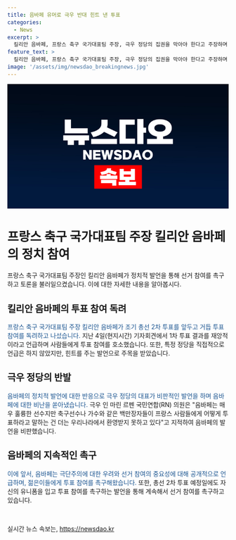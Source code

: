 ```yaml
---
title: 음바페 유머로 극우 반대 힌트 낸 투표
categories:
  - News
excerpt: >
  킬리안 음바페, 프랑스 축구 국가대표팀 주장, 극우 정당의 집권을 막아야 한다고 주장하며 조기 총선 2차 투표를 앞두고 투표 참여를 촉구하고 있다. 음바페는 1차 투표 결과를 비판하며 재앙적인 결과라고 언급하고, 국민들에게 힘을 모아 올바른 편에 투표하도록 명언하였다. 이에 대해 극우인 마린 르펜 의원은 축구선수나 가수들이 국민들에게 투표를 권유하는 것은 부적절하다며 비판하고 있다. 음바페는 계속해서 국민들에게 투표 참여를 촉구하고 있는 가운데, 그의 발언은 논란을 불러일으키고 있다.
feature_text: >
  킬리안 음바페, 프랑스 축구 국가대표팀 주장, 극우 정당의 집권을 막아야 한다고 주장하며 조기 총선 2차 투표를 앞두고 투표 참여를 촉구하고 있다. 음바페는 1차 투표 결과를 비판하며 재앙적인 결과라고 언급하고, 국민들에게 힘을 모아 올바른 편에 투표하도록 명언하였다. 이에 대해 극우인 마린 르펜 의원은 축구선수나 가수들이 국민들에게 투표를 권유하는 것은 부적절하다며 비판하고 있다. 음바페는 계속해서 국민들에게 투표 참여를 촉구하고 있는 가운데, 그의 발언은 논란을 불러일으키고 있다.
image: '/assets/img/newsdao_breakingnews.jpg'
---
```


<p><img src="/assets/img/newsdao_breakingnews.jpg" alt="ontimetimes 속보" /></p>

<h1>프랑스 축구 국가대표팀 주장 킬리안 음바페의 정치 참여</h1>

<p data-ke-size="size16">프랑스 축구 국가대표팀 주장인 킬리안 음바페가 정치적 발언을 통해 선거 참여를 촉구하고 토론을 불러일으켰습니다. 이에 대한 자세한 내용을 알아봅시다.</p>

<h2>킬리안 음바페의 투표 참여 독려</h2>

<p><span style="color: #1a5490;">프랑스 축구 국가대표팀 주장 킬리안 음바페가 조기 총선 2차 투표를 앞두고 거듭 투표 참여를 독려하고 나섰습니다.</span> 지난 4일(현지시간) 기자회견에서 1차 투표 결과를 재앙적이라고 언급하며 사람들에게 투표 참여를 호소했습니다. 또한, 특정 정당을 직접적으로 언급은 하지 않았지만, 힌트를 주는 발언으로 주목을 받았습니다.</p>

<h2>극우 정당의 반발</h2>

<p><span style="color: #1a5490;">음바페의 정치적 발언에 대한 반응으로 극우 정당의 대표가 비판적인 발언을 하며 음바페에 대한 비난을 쏟아냈습니다.</span> 극우 인 마린 르펜 국민연합(RN) 의원은 "음바페는 매우 훌륭한 선수지만 축구선수나 가수와 같은 백만장자들이 프랑스 사람들에게 어떻게 투표하라고 말하는 건 더는 우리나라에서 환영받지 못하고 있다"고 지적하여 음바페의 발언을 비판했습니다.</p>

<h2>음바페의 지속적인 촉구</h2>

<p><span style="color: #1a5490;">이에 앞서, 음바페는 극단주의에 대한 우려와 선거 참여의 중요성에 대해 공개적으로 언급하며, 젊은이들에게 투표 참여를 촉구해왔습니다.</span> 또한, 총선 2차 투표 예정일에도 자신의 유니폼을 입고 투표 참여를 촉구하는 발언을 통해 계속해서 선거 참여를 촉구하고 있습니다.</p>

<p data-ke-size="size16">&nbsp;</p>
실시간 뉴스 속보는, <a href="https://newsdao.kr" rel="dofollow">https://newsdao.kr</a>


